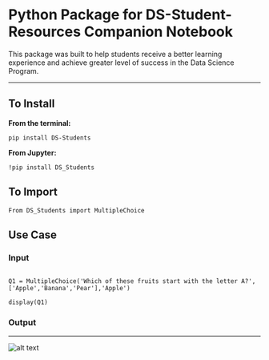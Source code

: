 # Python Package for DS-Student-Resources Companion Notebook

This package was built to help students receive a better learning experience and achieve greater level of success in the Data Science Program.
___




To Install
-----

**From the terminal:** 
    
    pip install DS-Students

**From Jupyter:** 
    
    !pip install DS_Students

To Import
-----

    From DS_Students import MultipleChoice

## Use Case
### Input
```

Q1 = MultipleChoice('Which of these fruits start with the letter A?',['Apple','Banana','Pear'],'Apple')
```
```
display(Q1)
```
### Output
----

![alt text](https://github.com/woz-u/DS-Student-Resources/blob/main/DS101-Basic-Statistics/Media/Package-README-Image.png?raw=true)

